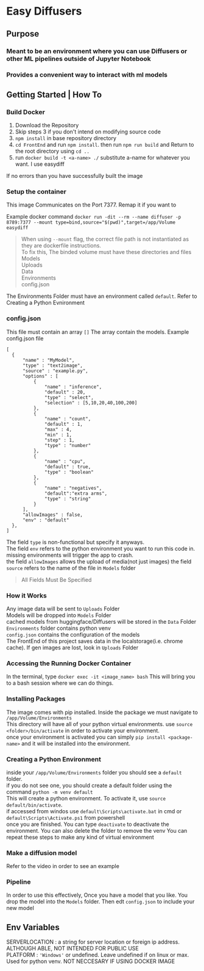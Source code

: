 # Easy Diffusers
## Purpose
### Meant to be an environment where you can use Diffusers or other ML pipelines outside of Jupyter Notebook  
### Provides a convenient way to interact with ml models

## Getting Started | How To

### Build Docker

1. Download the Repository
2. Skip steps 3 if you don't intend on modifying source code
3. `npm install` in base repository directory
4. `cd FrontEnd` and run `npm install`. then run `npm run build` and Return to the root directory using `cd ..`
5. run `docker build -t <a-name> ./` substitute a-name for whatever you want. I use easydiff

If no errors than you have successfully built the image  

### Setup the container

This image Communicates on the Port 7377. Remap it if you want to  

Example docker command `docker run -dit --rm --name diffuser -p 8789:7377 --mount type=bind,source="$(pwd)",target=/app/Volume easydiff`

> When using `--mount` flag, the correct file path is not instantiated as they are dockerfile instructions.  
To fix this, The binded volume must have these directories and files  
> Models  
> Uploads  
> Data  
> Environments  
> config.json  

The Environments Folder must have an environment called `default`. Refer to Creating a Python Evnironment 

### config.json
This file must contain an array `[]`
The array contain the models. Example config.json file
```
[
  {
      "name" : "MyModel",
      "type" : "text2image",
      "source" : "example.py",
      "options" : [
          {
              "name" : "inference",
              "default" : 20,
              "type" : "select",
              "selection" : [5,10,20,40,100,200]
          },
          {
              "name" : "count",
              "default" : 1,
              "max" : 4,
              "min" : 1,
              "step" : 1,
              "type" : "number"
          },
          {
              "name" : "cpu",
              "default" : true,
              "type" : "boolean"
          },
          {
              "name" : "negatives",
              "default":"extra arms",
              "type" : "string"
          }
      ],
      "allowImages" : false,
      "env" : "default"
  },
]
```
The field `type` is non-functional but specify it anyways.  
The field `env` refers to the python environment you want to run this code in. missing environments will trigger the app to crash.  
the field `allowImages` allows the upload of media(not just images)
the field `source` refers to the name of the file in `Models` folder

> All Fields Must Be Specified


### How it Works
Any image data will be sent to `Uploads` Folder  
Models will be dropped into `Models` Folder  
cached models from huggingface/Diffusers will be stored in the `Data` Folder  
`Environments` folder contains python venv  
`config.json` contains the configuration of the models  
The FrontEnd of this project saves data in the localstorage(i.e. chrome cache). If gen images are lost, look in `Uploads` Folder


### Accessing the Running Docker Container
In the terminal, type `docker exec -it <image_name> bash` This will bring you to a bash session where we can do things. 

### Installing Packages
The image comes with pip installed. Inside the package we must navigate to `/app/Volume/Environments`  
This directory will have all of your python virtual environments. use `source <folder>/bin/activate` in order to activate your environment.  
once your environment is activated you can simply `pip install <package-name>` and it will be installed into the environment. 

### Creating a Python Environment
inside your `/app/Volume/Environments` folder you should see a `default` folder.  
if you do not see one, you should create a default folder using the command `python -m venv default`  
This will create a python environment. To activate it, use `source default/bin/activate`.   
if accessed from windos use `default\Scripts\activate.bat` in cmd or `default\Scripts\Activate.ps1` from powershell  
once you are finished. You can type `deactivate` to deactivate the environment. You can also delete the folder to remove the venv 
You can repeat these steps to make any kind of virtual environment

### Make a diffusion model
Refer to the video in order to see an example

### Pipeline
In order to use this effectively, Once you have a model that you like. You drop the model into the `Models` folder. Then edt `config.json` to include your new model 

## Env Variables

SERVERLOCATION
: a string for server location or foreign ip address. ALTHOUGH ABLE, NOT INTENDED FOR PUBLIC USE  
PLATFORM
: `'Windows'` or undefined. Leave undefined if on linux or max. Used for python venv. NOT NECCESARY IF USING DOCKER IMAGE  
